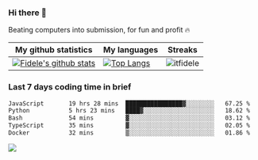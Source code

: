 ### Hi there 👋
<p>Beating computers into submission, for fun and profit 🔥</p>

|My github statistics|My languages|Streaks|
|-|-|-|
|[![Fidele's github stats](https://github-readme-stats.vercel.app/api?username=itfidele&count_private=true&show_icons=true&theme=dark&hide_title=true)](https://github.com/itfidele)|[![Top Langs](https://github-readme-stats.vercel.app/api/top-langs/?username=itfidele&show_icons=true&langs_count=8&theme=dark&layout=compact&hide_title=true)](https://github.com/itfidele)|![itfidele](https://github-readme-streak-stats.herokuapp.com/?user=itfidele&theme=dark)

### Last 7 days coding time in brief
<!--START_SECTION:waka-->

```txt
JavaScript       19 hrs 28 mins  ████████████████▓░░░░░░░░   67.25 %
Python           5 hrs 23 mins   ████▓░░░░░░░░░░░░░░░░░░░░   18.62 %
Bash             54 mins         ▓░░░░░░░░░░░░░░░░░░░░░░░░   03.12 %
TypeScript       35 mins         ▓░░░░░░░░░░░░░░░░░░░░░░░░   02.05 %
Docker           32 mins         ▒░░░░░░░░░░░░░░░░░░░░░░░░   01.86 %
```

<!--END_SECTION:waka-->

![](https://komarev.com/ghpvc/?username=itfidele)
